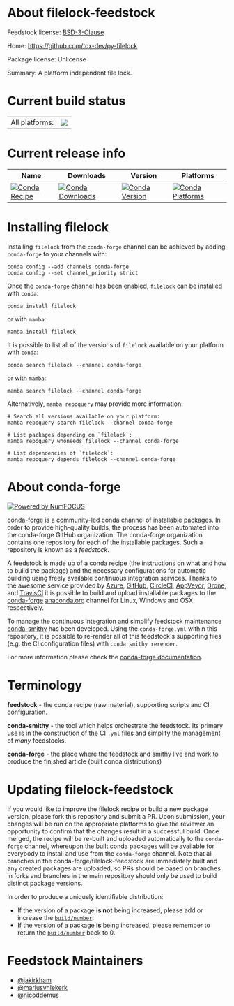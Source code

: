 About filelock-feedstock
========================

Feedstock license: [BSD-3-Clause](https://github.com/conda-forge/filelock-feedstock/blob/main/LICENSE.txt)

Home: https://github.com/tox-dev/py-filelock

Package license: Unlicense

Summary: A platform independent file lock.

Current build status
====================


<table><tr><td>All platforms:</td>
    <td>
      <a href="https://dev.azure.com/conda-forge/feedstock-builds/_build/latest?definitionId=2904&branchName=main">
        <img src="https://dev.azure.com/conda-forge/feedstock-builds/_apis/build/status/filelock-feedstock?branchName=main">
      </a>
    </td>
  </tr>
</table>

Current release info
====================

| Name | Downloads | Version | Platforms |
| --- | --- | --- | --- |
| [![Conda Recipe](https://img.shields.io/badge/recipe-filelock-green.svg)](https://anaconda.org/conda-forge/filelock) | [![Conda Downloads](https://img.shields.io/conda/dn/conda-forge/filelock.svg)](https://anaconda.org/conda-forge/filelock) | [![Conda Version](https://img.shields.io/conda/vn/conda-forge/filelock.svg)](https://anaconda.org/conda-forge/filelock) | [![Conda Platforms](https://img.shields.io/conda/pn/conda-forge/filelock.svg)](https://anaconda.org/conda-forge/filelock) |

Installing filelock
===================

Installing `filelock` from the `conda-forge` channel can be achieved by adding `conda-forge` to your channels with:

```
conda config --add channels conda-forge
conda config --set channel_priority strict
```

Once the `conda-forge` channel has been enabled, `filelock` can be installed with `conda`:

```
conda install filelock
```

or with `mamba`:

```
mamba install filelock
```

It is possible to list all of the versions of `filelock` available on your platform with `conda`:

```
conda search filelock --channel conda-forge
```

or with `mamba`:

```
mamba search filelock --channel conda-forge
```

Alternatively, `mamba repoquery` may provide more information:

```
# Search all versions available on your platform:
mamba repoquery search filelock --channel conda-forge

# List packages depending on `filelock`:
mamba repoquery whoneeds filelock --channel conda-forge

# List dependencies of `filelock`:
mamba repoquery depends filelock --channel conda-forge
```


About conda-forge
=================

[![Powered by
NumFOCUS](https://img.shields.io/badge/powered%20by-NumFOCUS-orange.svg?style=flat&colorA=E1523D&colorB=007D8A)](https://numfocus.org)

conda-forge is a community-led conda channel of installable packages.
In order to provide high-quality builds, the process has been automated into the
conda-forge GitHub organization. The conda-forge organization contains one repository
for each of the installable packages. Such a repository is known as a *feedstock*.

A feedstock is made up of a conda recipe (the instructions on what and how to build
the package) and the necessary configurations for automatic building using freely
available continuous integration services. Thanks to the awesome service provided by
[Azure](https://azure.microsoft.com/en-us/services/devops/), [GitHub](https://github.com/),
[CircleCI](https://circleci.com/), [AppVeyor](https://www.appveyor.com/),
[Drone](https://cloud.drone.io/welcome), and [TravisCI](https://travis-ci.com/)
it is possible to build and upload installable packages to the
[conda-forge](https://anaconda.org/conda-forge) [anaconda.org](https://anaconda.org/)
channel for Linux, Windows and OSX respectively.

To manage the continuous integration and simplify feedstock maintenance
[conda-smithy](https://github.com/conda-forge/conda-smithy) has been developed.
Using the ``conda-forge.yml`` within this repository, it is possible to re-render all of
this feedstock's supporting files (e.g. the CI configuration files) with ``conda smithy rerender``.

For more information please check the [conda-forge documentation](https://conda-forge.org/docs/).

Terminology
===========

**feedstock** - the conda recipe (raw material), supporting scripts and CI configuration.

**conda-smithy** - the tool which helps orchestrate the feedstock.
                   Its primary use is in the construction of the CI ``.yml`` files
                   and simplify the management of *many* feedstocks.

**conda-forge** - the place where the feedstock and smithy live and work to
                  produce the finished article (built conda distributions)


Updating filelock-feedstock
===========================

If you would like to improve the filelock recipe or build a new
package version, please fork this repository and submit a PR. Upon submission,
your changes will be run on the appropriate platforms to give the reviewer an
opportunity to confirm that the changes result in a successful build. Once
merged, the recipe will be re-built and uploaded automatically to the
`conda-forge` channel, whereupon the built conda packages will be available for
everybody to install and use from the `conda-forge` channel.
Note that all branches in the conda-forge/filelock-feedstock are
immediately built and any created packages are uploaded, so PRs should be based
on branches in forks and branches in the main repository should only be used to
build distinct package versions.

In order to produce a uniquely identifiable distribution:
 * If the version of a package **is not** being increased, please add or increase
   the [``build/number``](https://docs.conda.io/projects/conda-build/en/latest/resources/define-metadata.html#build-number-and-string).
 * If the version of a package **is** being increased, please remember to return
   the [``build/number``](https://docs.conda.io/projects/conda-build/en/latest/resources/define-metadata.html#build-number-and-string)
   back to 0.

Feedstock Maintainers
=====================

* [@jakirkham](https://github.com/jakirkham/)
* [@mariusvniekerk](https://github.com/mariusvniekerk/)
* [@nicoddemus](https://github.com/nicoddemus/)

